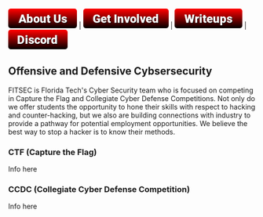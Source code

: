 [![About](./img/button_about-us.png)](http://fitsec.github.io) | [![Get Involved](./img/button_get-involved.png)](./getinvolved.html) | [![Writeups](./img/button_writeups.png)](./writeups.html) | [![Discord](./img/button_discord.png)](https://discord.gg/BHaFwKp)
## Offensive and Defensive Cybsersecurity

  FITSEC is Florida Tech's Cyber Security team who is focused on competing in Capture the Flag and Collegiate Cyber Defense Competitions. Not only do we offer students the opportunity to hone their skills with respect to hacking and counter-hacking, but we also are building connections with industry to provide a pathway for potential employment opportunities. We believe the best way to stop a hacker is to know their methods.

### CTF (Capture the Flag)
  Info here

### CCDC (Collegiate Cyber Defense Competition)
  Info here


